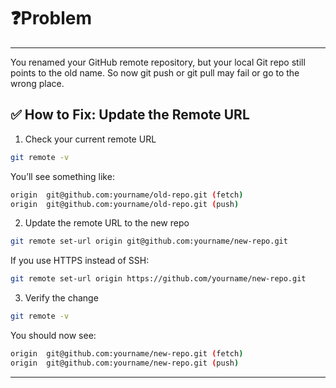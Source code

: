 # ❓Problem

---

You renamed your GitHub remote repository, but your local Git repo still points to the old name. So now git push or git pull may fail or go to the wrong place.

## ✅ How to Fix: Update the Remote URL

1. Check your current remote URL
```bash
git remote -v
```
You’ll see something like:
```bash
origin  git@github.com:yourname/old-repo.git (fetch)
origin  git@github.com:yourname/old-repo.git (push)
```
2. Update the remote URL to the new repo
```bash
git remote set-url origin git@github.com:yourname/new-repo.git
```
If you use HTTPS instead of SSH:
```bash
git remote set-url origin https://github.com/yourname/new-repo.git
```
3. Verify the change
```bash
git remote -v
```
You should now see:
```bash
origin  git@github.com:yourname/new-repo.git (fetch)
origin  git@github.com:yourname/new-repo.git (push)
```

---
